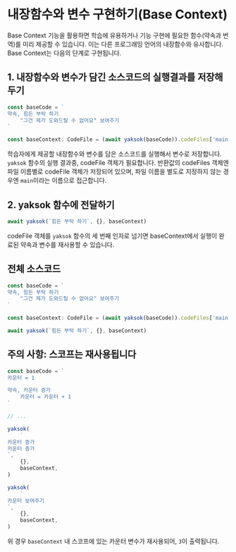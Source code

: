 # 내장함수와 변수 구현하기(Base Context)

Base Context 기능을 활용하면 학습에 유용하거나 기능 구현에 필요한 함수(약속과 번역)를 미리 제공할 수 있습니다. 이는 다른 프로그래밍 언어의 내장함수와 유사합니다. Base Context는 다음의 단계로 구현됩니다.

## 1. 내장함수와 변수가 담긴 소스코드의 실행결과를 저장해두기

```ts
const baseCode = `
약속, 힘든 부탁 하기
    "그건 제가 도와드릴 수 없어요" 보여주기
`

const baseContext: CodeFile = (await yaksok(baseCode)).codeFiles['main']
```

학습자에게 제공할 내장함수와 변수를 담은 소스코드를 실행해서 변수로 저장합니다. `yaksok` 함수의 실행 결과중, codeFile 객체가 필요합니다. 반환값의 codeFiles 객체엔 파일 이름별로 codeFile 객체가 저장되어 있으며, 파일 이름을 별도로 지정하지 않는 경우엔 `main`이라는 이름으로 접근합니다.

## 2. yaksok 함수에 전달하기

```ts
await yaksok(`힘든 부탁 하기`, {}, baseContext)
```

codeFile 객체를 `yaksok` 함수의 세 번째 인자로 넘기면 baseContext에서 실행이 완료된 약속과 변수를 재사용할 수 있습니다.

## 전체 소스코드

```ts
const baseCode = `
약속, 힘든 부탁 하기
    "그건 제가 도와드릴 수 없어요" 보여주기
`

const baseContext: CodeFile = (await yaksok(baseCode)).codeFiles['main']

await yaksok(`힘든 부탁 하기`, {}, baseContext)
```

## 주의 사항: 스코프는 재사용됩니다

```ts
const baseCode = `
카운터 = 1

약속, 카운터 증가
    카운터 = 카운터 + 1
`

// ...

yaksok(
    `
카운터 증가
카운터 증가
`,
    {},
    baseContext,
)

yaksok(
    `
카운터 보여주기
`,
    {},
    baseContext,
)
```

위 경우 `baseContext` 내 스코프에 있는 카운터 변수가 재사용되어, `3`이 출력됩니다.
